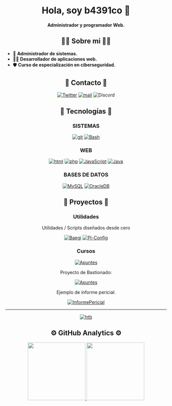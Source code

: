 <div align="center">
<h1 align="center">Hola, soy b4391co 👋</h1>
<h4>Administrador y programador Web.</h4>
</div>

<h2 align="center">🙎‍♂️ Sobre mi 🙎‍♂️</h2>

- 🔧 **Administrador de sistemas.**
- :technologist: **Desarrollador de aplicaciones web.**
- 🛡 **Curso de especialización en ciberseguridad.**

<h2 align="center">📩 Contacto 📩</h2>

<div align="center">

[![Twitter](https://img.shields.io/badge/X-b4391co-blue?style=for-the-badge&logo=X&logoColor=white&labelColor=101010)](https://twitter.com/b4391co)
[![mail](https://img.shields.io/badge/MAIL-b4391co@proton&#46;me-blue?style=for-the-badge&logo=gmail&logoColor=white&labelColor=101010)](mailto:b4391co@proton.me)
![Discord](https://img.shields.io/badge/DISCORD-b4391co-blue?style=for-the-badge&logo=discord&logoColor=white&labelColor=101010)
</div>

<h2 align="center">🧰 Tecnologías 🧰</h2>
<div align="center">

### SISTEMAS

[![git](https://img.shields.io/badge/git-orange?style=for-the-badge&logo=git&logoColor=white&labelColor=101010)]()
[![Bash](https://img.shields.io/badge/Bashscript-000000?style=for-the-badge&labelColor=black)]()

### WEB

[![html](https://img.shields.io/badge/html-orange?style=for-the-badge&logo=html5&logoColor=white&labelColor=101010)]()
[![php](https://img.shields.io/badge/php-blue?style=for-the-badge&logo=php&logoColor=white&labelColor=101010)]()
[![JavaScript](https://img.shields.io/badge/JavaScript-F7DF1E?style=for-the-badge&logo=javascript&logoColor=white&labelColor=101010)]()
[![Java](https://img.shields.io/badge/Java-red?style=for-the-badge&logo=java&logoColor=red)]()

### BASES DE DATOS
[![MySQL](https://img.shields.io/badge/MySQL-4479A1?style=for-the-badge&logo=mysql&logoColor=white&labelColor=101010)]()
[![OracleDB](https://img.shields.io/badge/OracleDB-4479A1?style=for-the-badge&logo=oracle&logoColor=white&labelColor=101010)]()
</div>

<h2 align="center">📃 Proyectos 📃</h2>

<div align="center">

### Utilidades

Utilidades / Scripts diseñados desde cero

[![Baegi](https://img.shields.io/badge/Baegi-4479A1?style=for-the-badge&logo=&logoColor=white&labelColor=101010)](https://github.com/b4391co/baegi)
[![Pi-Config](https://img.shields.io/badge/Pi_Config-red?style=for-the-badge&logo=&logoColor=white&labelColor=101010)](https://github.com/b4391co/Pi-Config)

### Cursos

[![Apuntes](https://img.shields.io/badge/DAW-yellow?style=for-the-badge&logo=&logoColor=white&labelColor=101010)](https://github.com/b4391co/Apuntes)

Proyecto de Bastionado:

[![Apuntes](https://img.shields.io/badge/Securizacion_De_Puesto_De_Trabajo-gray?style=for-the-badge&logo=&logoColor=white&labelColor=101010)](https://github.com/b4391co/Protyecto-SecurizacionPuestoTrabajo)

Ejemplo de informe pericial:

[![InformePericial](https://img.shields.io/badge/Informe_Pericial-gray?style=for-the-badge&logo=&logoColor=white&labelColor=101010)](https://github.com/b4391co/Proyecto-InformePericial)

---
[![htb](https://img.shields.io/badge/HackTheBox-b4391co-blue?style=for-the-badge&logo=hackthebox&logoColor=green&labelColor=101010)](https://app.hackthebox.com/users/1390465)
</div>

<h2 align="center">⚙️ GitHub Analytics ⚙️</h2>



<p align="center">
<a href="https://github.com/b4391co">
  <img height="180em" src="https://github-readme-stats-eight-theta.vercel.app/api?username=b4391co&show_icons=true&theme=algolia&include_all_commits=true&count_private=true"/>
  <img height="180em" src="https://github-readme-stats-eight-theta.vercel.app/api/top-langs/?username=b4391co&layout=compact&langs_count=8&theme=algolia"/>
</a>
</p>

